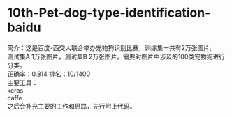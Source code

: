 # 10th-Pet-dog-type-identification-baidu
简介：这是百度-西交大联合举办宠物狗识别比赛，训练集一共有2万张图片,</br>
测试集A 1万张图片，测试集B 2万张图片。需要对图片中涉及的100类宠物狗进行</br>
分类。</br>
正确率：0.814 排名：10/1400</br>
主要工具：</br>
keras</br>
caffe</br>
之后会补充主要的工作和思路，先行附上代码。</br>
